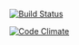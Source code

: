 [![Build Status](https://travis-ci.org/vassilevsky/board.png)](https://travis-ci.org/vassilevsky/board)

[![Code Climate](https://codeclimate.com/badge.png)](https://codeclimate.com/github/vassilevsky/board)
